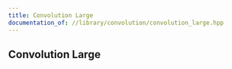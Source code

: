 ```yaml
---
title: Convolution Large
documentation_of: //library/convolution/convolution_large.hpp
---
```

## Convolution Large